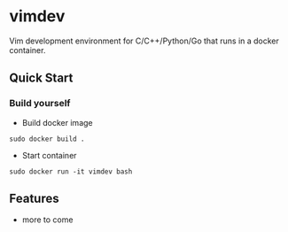 # vimdev
Vim development environment for C/C++/Python/Go that runs in a docker container.

## Quick Start
### Build yourself
- Build docker image 

``` sudo docker build . ```

- Start container

```sudo docker run -it vimdev bash``` 



## Features
- more to come




